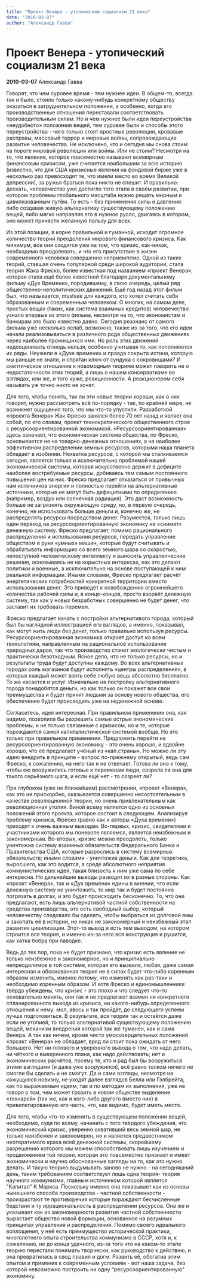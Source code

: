 ```yaml
---
title: "Проект Венера - утопический социализм 21 века"
date: "2010-03-07"
author: "Александр Гавва"
---
```


# Проект Венера - утопический социализм 21 века

**2010-03-07** Александр Гавва

Говорят, что чем суровее время - тем нужнее идеи. В общем-то, всегда так и было, стоило только какому-нибудь конкретному обществу оказаться в затруднительном положении, а особенно, когда его производственные отношения переставали соответствовать производительным силам. Но и чем нужнее были идеи переустройства «неудобного» положения вещей, тем суровее были и способы этого переустройства - чего только стоят яростные революции, кровавые расправы, массовый террор и мировые войны, сопровождающие развитие человечества. Не исключено, что и сегодня мы снова стоим на пороге мировой революции или войны. Или не стоим? Несмотря на то, что явление, которое повсеместно называют всемирным финансовым кризисом, уже считается наибольшим за всю историю (известно, что для США кризисные явления на фондовой бирже уже в несколько раз превосходят те, что имели место во время Великой депрессии), за ружья браться пока никто не спешит. И правильно: дескать, человечество уже достигло того этапа в своём развитии, при котором проблемы глобального масштаба нужно решать мирным и цивилизованным путём. То есть - без применения силы и давления: либо создавая живую альтернативу существующему положению вещей, либо мягко направляя его в нужное русло, двигаясь в котором, оно может принести желанную пользу для всех.

Из этой позиции, в корне правильной и гуманной, исходит огромное количество теорий преодоления мирового финансового кризиса. Как минимум, все они сходятся уже на том, что кризис, как-никак, необходимо преодолевать, и что его присутствие в жизни современного человека совершенно неприемлемо. Одной из таких теорий, ставшая очень популярной среди широкой аудитории, стала теория Жака Фреско, более известная под названием «проект Венера», которая стала ещё более известной благодаря документальному фильму «Дух Времени», породившему, в свою очередь, целый ряд общественно-неполитических движений. Ещё год назад этот фильм был, что называется, mustsee для каждого, кто хотел считать себя образованным и современным человеком. О многих, на самом деле, простых вещах (таких, как система взаимных кредитов) человечество узнало впервые из этого фильма, несмотря на то, что экономистам и банкирам это было известно давно. Сегодня резонанс от самого фильма уже несколько ослаб, возможно, также из-за того, что его идеи начали реализовываться в различного рода общественных движениях через наиболее проникшихся ими. Но роль этих движений недооценивать отнюдь нельзя, особенно учитывая то, как пополняются их ряды. Неужели в «Духе времени» и правда сокрыта истина, которую мы раньше не знали, и спрятан ключ от сундука с сокровищами? И скептическое отношение к новомодным теориям может говорить не о недостаточности этих теорий, а лишь о нашем консерватизме во взглядах, или же, и того хуже, реакционности. А реакционером себя называть уж точно никто не хочет.

Для того, чтобы понять, так ли эти новые теории хороши, как о них говорят, нужно рассмотреть всё по-порядку - так, по крайней мере, не возникнет ощущения того, что мы что-то упустили. Разработкой «проекта Венера» Жак Фреско занялся более 70 лет назад и являет она собой, по его словам, проект технократического общественного строя с ресурсоориентированной экономикой. «Ресурсоориентированная» здесь означает, что економическая система общества, по Фреско, основывается не на товарно-денежных отношениях, а на наиболее эффективном распределении земных ресурсов, которыми наша планета обладает в изобилии. Нехватка ресурсов, с которой мы сталкиваемся сегодня, является только и исключительно проблемой нашей экономической системы, которая искусственно держит в дефиците наиболее востребуемые ресурсы, добиваясь тем самым постоянного повышения цен на них. Фреско предлагает отказаться от привычных нам источников энергии и полностью перейти на альтернативные источники, которые не могут быть дефицитными по определению (например, воздух или солнечная радиация). Это даст возможность больше не загрязнять окружающую среду, но, в первую очередь, конечно, не использовать больше деньги и, конечно же, не распределять ресурсы посредством денег. Разумеется, только лишь один переход на ресурсоориентированную экономику не «снимет» денежную систему. Фреско предлагает, помимо рационального распределения и использования ресурсов, передать управление обществом в руки «умных» машин, которые будут считывать и обрабатывать информацию со всего земного шара со скоростью, непоступной человеческому интеллекту и выносить управленческие решения, основываясь не на корыстных интересах, как это делают политики и военные, а исключительно на основе поступающей к ним реальной информации. Иными словами, Фреско предлагает расчёт энергетических потребностей конкретной территории вместо использования денег. Это приведёт к освобождению огромнейшего количества рабочей силы и, в конце-концов, просто взорвёт денежную систему, так как у новых безработных совершенно не будет денег, что заставит их требовать перемен.

Фреско предлагает начать с постройки альтернативого города, который был бы наглядной иллюстрацией его взглядов, а именно, показывал, как могут жить люди без денег, только правильно используя ресурсы. Ресурсоориентированная экономика откроет доступ ко всем технологиям, направленным на рациональное использование природных даров, так что производство станет экологически чистым и практически безотходным. Ясное дело, что не только ресурсы, но и результаты труда будут доступны каждому. Во всех альтернативных городах роль магазинов будут исполнять «центры распределения», в которых каждый может взять себе любую вещь абсолютно бесплатно. То же касается и услуг. Изначально на постройку альтернативного города понадобятся деньги, но как только он покажет все свои преимущества и будет принят людьми за основу нового общества, его обеспечение будет происходить уже на неденежной основе.

Согласитесь, идея интересная. При правильном применении она, как видимо, позволила бы разрешить самые острые экономические проблемы, и не только связанные с кризисом, но и те, которые порождаются самой капиталистической системой вообще. Но это только при правильном применении. Предложить перейти на ресурсоориентированную экономику - это очень хорошо, и вдвойне хорошо, что её предлагает учёный из «кап.страны». Но можно ли эту идею внедрить в принципе - вопрос по-прежнему открытый, ведь сам Фреско, к сожалению, на него так и не отвечает. Готова ли она к тому, чтобы ею вооружились готовые к переменам люди, созрела ли она для такого серьёзного шага, и если ещё нет - то созреет ли?

При глубоком (уже не ближайшем) рассмотрении, «проект «Венера», как это ни прискорбно, оказывается совершенно несостоятельным в качестве революционной теории, но очень привлекательным как революционная утопия. Виной всему является одно из основных положений этого проекта, которое состоит в следующем. Анализируя проблему кризиса, Фреско (равно как и авторы «Духа времени») приходят к очень важным выводам. Во-первых, кризис, свидетелями и участниками которого мы поневоле являемся, является неизбежным и закономерным. Во-вторых, кризис можно преодолеть, только уничтожив систему взаимных обязательств Федерального Банка и Правительства США, которые разрослись в систему всемирных обязательств; иными словами - уничтожив деньги. Как для теоретика, выросшего, как это водится, в среде абсолютного неприятия коммунистических идей, такая близость к ним уже сама по себе интересна. Но дальнейшие выводы разводят их в разные стороны. Как «проэкт «Венера», так и «Дух времени» едины в мнении, что если денежную систему не уничтожить, то мир так и будет постоянно погрязать в долгах, и это будет происходить бесконечно. То, что они предлагают, есть лишь альтернативой частной собственности на средства производства, это есть свободный выбор, который человечеству следовало бы сделать, чтобы выбраться из долговой ямы и закопать её в истории, но никак не закономерный и неизбежный этап развития цивилизации. Этот-то вывод и есть тем выводом, на котором строится вся теория, и именно из-за него вся конструкция и рушится, как хатка бобра при паводке.

Ведь до тех пор, пока не будет признано, что кризис есть явление не только неизбежное и закономерное, но и принципиально непреодолимое в той системе, которая его вызвала, любая, даже самая интересная и обоснованная теория не в силах будет что-либо коренным образом изменить, именно потому, что изменять как раз-таки и необходимо коренным образом. И хотя Фреско и единомышленники твёрдо убеждены, что кризис - это плохо и что следует что-то основательно менять, они так и не предлагают взамен ни конкретного спланированного выхода из кризиса, ни какого-нибудь определенного отношения к нему: мол, авось и так пройдёт, до следующего успеем лучше подготовиться. В результате, вся теория так и остаётся даже если не утопией, то только альтернативой существующему положению вещей, механизм внедрения которой так же туманен, как и сама Венера. А так как ничем, кроме чисто умосозерцательных положений «проэкт «Венера» не обладает, вряд ли стоит пока ожидать от него большего. Нет ни готового и уверенного вывода о том, что надо делать, ни чёткого и выверенного плана, как надо действовать; нет и экономических расчётов, посему те, кто и рад был бы вооружиться этими взглядами (и даже уже вооружился), всё равно толком ничего не смогли бы сделать и не смогут. Да и сами взгляды, несмотря на кажущуюся новизну, не уходят далее взглядов Белла или Гэлбрейта, как по выражаемым идеям, так и по методам их выполнения, уже не говоря о том, чем может грозить в новом обществе выделение «технарей» (так же, как и кого-либо другого вместо них) в привилегированную его часть, что, как видимо, будет иметь место.

Для того, чтобы что-то изменить в существующем положении вещей, необходимо, судя по всему, начинать с того твёрдого убеждения, что экономический кризис, уверенно охвативший весь земной шар, не только неизбежен и закономерен, но и является предвестником неотвратимого краха всей денежной системы, скорейшему разрешению которого мы можем способствовать лишь изучением и продвижением той теории, которая это повсеместно признает и имеет экономически и научно обоснованные взгляды на то, как это нужно делать. И такую теорию выдумывать заново не нужно - на сегодняшний день, таким требованиям соответствует лишь одна теория- теория научного коммунизма, главным источником которой является "Капитал" К.Маркса. Поскольку именно она показывает как из основы нынешнего способа производства - частной собственности - произрастают те противоречия которые пораждают бесчисленные бедствия и ту иррациональность в распределении ресурсов. Она же и указывает как из закономерности развития частной собственности вырастает общество новой формации, основанное на разумных принципах управления и распределения. Помимо своего идеального воплощения, у неё есть преимущество исторической практики, многолетнего опыта строительства коммунизма в СССР, хотя и, к сожалению, не до конца удачного, из-за того что на каком-то этапе теорию перестали понимать творчески, как руководство к действию, и она превратилась в свод правил и догм. Развить её, обогатив этим опытом и применив к современным условиям - вот наша задача, без которой невозможно построить ни одну "ресурсоориентированную" экономику.